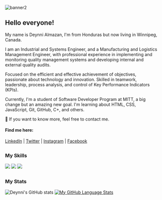 ![banner2](https://user-images.githubusercontent.com/123532871/221482133-ef789093-6693-4c49-ab09-c79805f6c1b2.jpg)

## Hello everyone! 

My name is Deynni Almazan, I'm from Honduras but now 
living in Winnipeg, Canada. 

I am an Industrial and Systems Engineer, and a Manufacturing and Logistics Management Engineer, 
with professional experience in implementing and monitoring quality management systems and
developing internal and external quality audits. 

Focused on the efficient and effective achievement of objectives, passionate about 
technology and innovation. Skilled in teamwork, leadership, process analysis, and control of
Key Performance Indicators (KPIs).

Currently, I'm a student of Software Developer Program at MITT, a big change but an amazing new goal. 
I'm learning about HTML, CSS, JavaScript, Git, GitHub, C+, and others.

💬 If you want to know more, feel free to contact me.

#### Find me here:
<a href="https://www.linkedin.com/in/deynnialmazanmonroy/" target="_blank">LinkedIn</a> |
<a href="https://twitter.com/deynnialmazan" target="_blank">Twitter</a> | 
<a href="https://www.instagram.com/deynnialmazan/" target="_blank">Instagram</a> |
<a href="https://www.facebook.com/drosby.a" target="_blank">Facebook</a>

##

### My Skills
![](https://img.shields.io/badge/web-html-informational?style=for-the-badge&logo=html5&logoColor=white&color=81ffff)
![](https://img.shields.io/badge/web-css-informational?style=for-the-badge&logo=css3&logoColor=white&color=81ffff)
![](https://img.shields.io/badge/code-javascript-informational?style=for-the-badge&logo=javascript&logoColor=white&color=81ffff)

##

### My Stats

![Deynni's GitHub stats](https://github-readme-stats.vercel.app/api?username=deynnialmazan&show_icons=true&theme=react)
[![My GitHub Language Stats](https://github-readme-stats.vercel.app/api/top-langs/?username=deynnialmazan&langs_count=5&theme=react)]()


